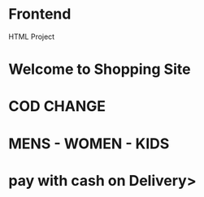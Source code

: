 
# Frontend

HTML Project
<h1>Welcome to Shopping Site</h1>
<h1>COD CHANGE</h1>
<h1>MENS - WOMEN - KIDS</h1>
<h1>pay with cash on Delivery>
